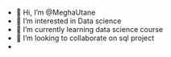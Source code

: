 - 👋 Hi, I’m @MeghaUtane
- 👀 I’m interested in Data science
- 🌱 I’m currently learning data science course
- 💞️ I’m looking to collaborate on sql project
-  

<!---
MeghaUtane/MeghaUtane is a ✨ special ✨ repository because its `README.md` (this file) appears on your GitHub profile.
You can click the Preview link to take a look at your changes.
--->
